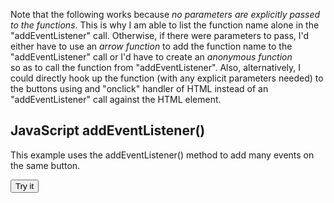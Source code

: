 Note that the following works because *no parameters are explicitly passed to the functions*.
This is why I am able to list the function name alone in the "addEventListener" call.
Otherwise, if there were parameters to pass, I'd either have to use an *arrow function* to add
the function name to the "addEventListener" call or I'd have to create an *anonymous function*  
so as to call the function from "addEventListener".  Also, alternatively, I could directly hook
up the function (with any explicit parameters needed) to the buttons using and "onclick" handler
of HTML instead of an "addEventListener" call against the HTML element.


<!DOCTYPE html>
<html>
<body>

<h2>JavaScript addEventListener()</h2>

<p>This example uses the addEventListener() method to add many events on the same button.</p>

<button id="myBtn">Try it</button>

<p id="demo"></p>

<script>
var x = document.getElementById("myBtn");
x.addEventListener("mouseover", myFunction);
x.addEventListener("click", mySecondFunction);
x.addEventListener("mouseout", myThirdFunction);

function myFunction() {
  document.getElementById("demo").innerHTML += "Moused over!<br>";
}

function mySecondFunction() {
  document.getElementById("demo").innerHTML += "Clicked!<br>";
}

function myThirdFunction() {
  document.getElementById("demo").innerHTML += "Moused out!<br>";
}
</script>

</body>
</html>
